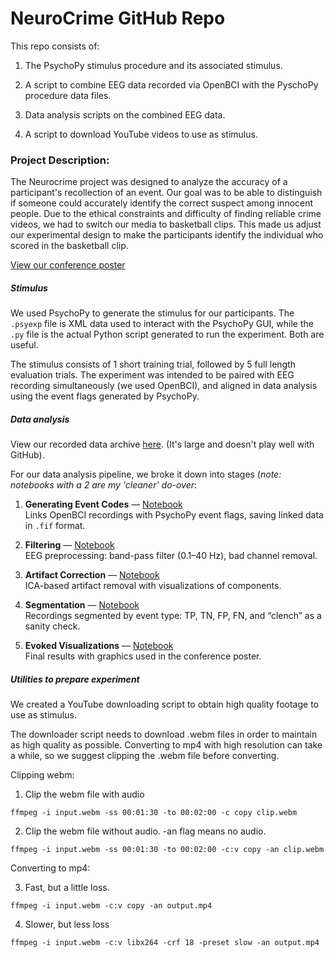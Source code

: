 # NeuroCrime GitHub Repo

This repo consists of:

1. The PsychoPy stimulus procedure and its associated stimulus.

2. A script to combine EEG data recorded via OpenBCI with the PyschoPy procedure data files.

3. Data analysis scripts on the combined EEG data.

4. A script to download YouTube videos to use as stimulus.

### Project Description:

The Neurocrime project was designed to analyze the accuracy of a participant's recollection of an event. Our goal was to be able to distinguish if someone could accurately identify the correct suspect among innocent people. Due to the ethical constraints and difficulty of finding reliable crime videos, we had to switch our media to basketball clips. This made us adjust our experimental design to make the participants identify the individual who scored in the basketball clip.

[View our conference poster](https://drive.google.com/file/d/1IcV2IrhfATR6CEAfNx07lX8Q189STZsD/view?usp=sharing)

##### Stimulus

We used PsychoPy to generate the stimulus for our participants. The `.psyexp` file is XML data used to interact with the PsychoPy GUI, while the `.py` file is the actual Python script generated to run the experiment. Both are useful.

The stimulus consists of 1 short training trial, followed by 5 full length evaluation trials. The experiment was intended to be paired with EEG recording simultaneously (we used OpenBCI), and aligned in data analysis using the event flags generated by PsychoPy.

##### Data analysis

View our recorded data archive [here](https://ucdavis.box.com/s/l8p46d4dy868etbkogidt4xwzfgcwlzl). (It's large and doesn't play well with GitHub).

For our data analysis pipeline, we broke it down into stages (_note: notebooks with a 2 are my 'cleaner' do-over_:

1. **Generating Event Codes** — [Notebook](https://github.com/Neurotech-Davis/NeuroCrime/blob/main/DataAnalysis/GeneratingEventCodes.ipynb)  
   Links OpenBCI recordings with PsychoPy event flags, saving linked data in `.fif` format.

2. **Filtering** — [Notebook](https://github.com/Neurotech-Davis/NeuroCrime/blob/main/DataAnalysis/Filtering2.ipynb)  
   EEG preprocessing: band-pass filter (0.1–40 Hz), bad channel removal.

3. **Artifact Correction** — [Notebook](https://github.com/Neurotech-Davis/NeuroCrime/blob/main/DataAnalysis/Artifacts2.ipynb)  
   ICA-based artifact removal with visualizations of components.

4. **Segmentation** — [Notebook](https://github.com/Neurotech-Davis/NeuroCrime/blob/main/DataAnalysis/Segmentation2.ipynb)  
   Recordings segmented by event type: TP, TN, FP, FN, and “clench” as a sanity check.

5. **Evoked Visualizations** — [Notebook](https://github.com/Neurotech-Davis/NeuroCrime/blob/main/DataAnalysis/Evoked.ipynb)  
   Final results with graphics used in the conference poster.

##### Utilities to prepare experiment

We created a YouTube downloading script to obtain high quality footage to use as stimulus.

The downloader script needs to download .webm files in order to maintain as high quality as possible. Converting to mp4 with high resolution can take a while, so we suggest clipping the .webm file before converting.

Clipping webm:

1. Clip the webm file with audio

```
ffmpeg -i input.webm -ss 00:01:30 -to 00:02:00 -c copy clip.webm
```

2. Clip the webm file without audio. -an flag means no audio.

```
ffmpeg -i input.webm -ss 00:01:30 -to 00:02:00 -c:v copy -an clip.webm
```

Converting to mp4:

3. Fast, but a little loss.

```
ffmpeg -i input.webm -c:v copy -an output.mp4
```

4. Slower, but less loss

```
ffmpeg -i input.webm -c:v libx264 -crf 18 -preset slow -an output.mp4
```
